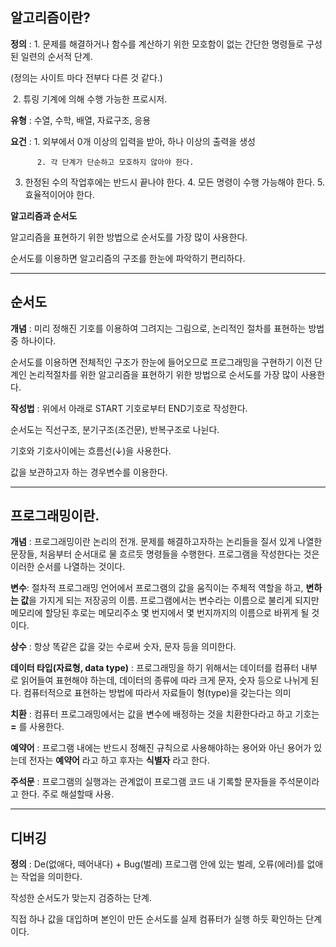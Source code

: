 ## 알고리즘이란?

**정의** : 1. 문제를 해결하거나 함수를 계산하기 위한 모호함이 없는 간단한 명령들로 구성된 일련의 순서적 단계.

 (정의는 사이트 마다 전부다 다른 것 같다.)

​		  2. 튜링 기계에 의해 수행 가능한 프로시저. 

**유형** : 수열, 수학, 배열, 자료구조, 응용

**요건** : 1. 외부에서 0개 이상의 입력을 받아, 하나 이상의 출력을 생성

```
	  2. 각 단계가 단순하고 모호하지 않아야 한다.
```

3. 한정된 수의 작업후에는 반드시 끝나야 한다.
   4. 모든 명령이 수행 가능해야 한다.
      5. 효율적이어야 한다.

**알고리즘과 순서도**

알고리즘을 표현하기 위한 방법으로 순서도를 가장 많이 사용한다.

순서도를 이용하면 알고리즘의 구조를 한눈에 파악하기 편리하다.

------

## 순서도

**개념** : 미리 정해진 기호를 이용하여 그려지는 그림으로, 논리적인 절차를 표현하는 방법중 하나이다.

순서도를 이용하면 전체적인 구조가 한눈에 들어오므로 프로그래밍을 구현하기 이전 단계인 논리적절차를 위한 알고리즘을 표현하기 위한 방법으로 순서도를 가장 많이 사용한다. 

**작성법** : 위에서 아래로 START 기호로부터 END기호로 작성한다. 

순서도는 직선구조, 분기구조(조건문), 반복구조로 나뉜다. 

기호와 기호사이에는 흐름선(↓)을 사용한다.

값을 보관하고자 하는 경우변수를 이용한다. 

------

## 프로그래밍이란.

**개념** : 프로그래밍이란 논리의 전개. 문제를 해결하고자하는 논리들을 질서 있게 나열한 문장들, 처음부터 순서대로 물 흐르듯 명령들을 수행한다. 프로그램을 작성한다는 것은 이러한 순서를 나열하는 것이다. 

**변수**: 절차적 프로그래밍 언어에서 프로그램의 값을 움직이는 주체적 역할을 하고, **변하는 값**을 가지게 되는 저장공의 이름. 프로그램에서는 변수라는 이름으로 불리게 되지만 메모리에 할당된 후로는 메모리주소 몇 번지에서 몇 번지까지의 이름으로 바뀌게 될 것 이다. 

**상수** : 항상 똑같은 값을 갖는 수로써 숫자, 문자 등을 의미한다.

**데이터 타입(자료형, data type)** : 프로그래밍을 하기 위해서는 데이터를 컴퓨터 내부로 읽어들여 표현해야 하는데, 데이터의 종류에 따라 크게 문자, 숫자 등으로 나뉘게 된다. 컴퓨터적으로 표현하는 방법에 따라서 자료들이 형(type)을 갖는다는 의미 

**치환** : 컴퓨터 프로그래밍에서는 값을 변수에 배정하는 것을 치환한다라고 하고 기호는 **=** 를 사용한다. 

**예약어** : 프로그램 내에는 반드시 정해진 규칙으로 사용해야하는 용어와 아닌 용어가 있는데 전자는 **예약어** 라고 하고 후자는 **식별자** 라고 한다.  

**주석문** : 프로그램의 실행과는 관계없이 프로그램 코드 내 기록할 문자들을 주석문이라고 한다. 주로 해설할때 사용. 

------

## 디버깅

**정의** : De(없애다, 떼어내다) + Bug(벌레)  프로그램 안에 있는 벌레, 오류(에러)를 없애는 작업을 의미한다.

작성한 순서도가 맞는지 검증하는 단계.

직접 하나 값을 대입하며 본인이 만든 순서도를 실제 컴퓨터가 실행 하듯 확인하는 단계이다. 

